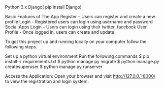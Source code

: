 Python 3.x
Django( pip install Django)

Basic Features of The App
Register – Users can register and create a new profile
Login - Registered users can login using username and password
Social Apps Login – Users can login using their twitter, facebook
User Profile - Once logged in, users can create and update

To get this project up and running locally on your computer follow the following steps.

Set up a python virtual environment
Run the following commands
$ pip install -r requirements.txt
$ python manage.py migrate
$ python manage.py createsuperuser
$ python manage.py runserver

Access the Application: 
Open your browser and visit http://127.0.0.1:8000/ to view the registration and login system.

